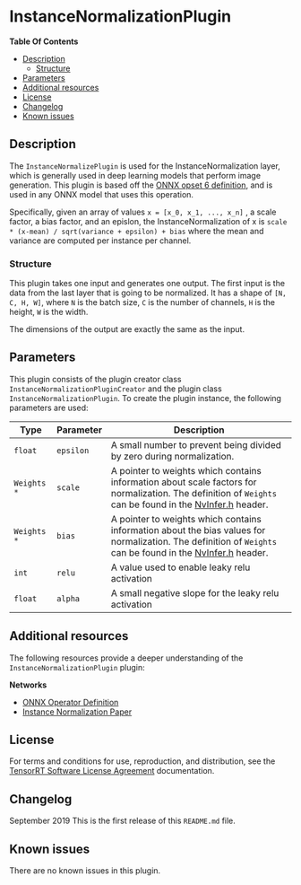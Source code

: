 # InstanceNormalizationPlugin

**Table Of Contents**
- [Description](#description)
    * [Structure](#structure)
- [Parameters](#parameters)
- [Additional resources](#additional-resources)
- [License](#license)
- [Changelog](#changelog)
- [Known issues](#known-issues)

## Description

The `InstanceNormalizePlugin` is used for the InstanceNormalization layer, which is generally used in deep learning models that perform image generation. This plugin is based off the [ONNX opset 6 definition](https://github.com/onnx/onnx/blob/master/docs/Operators.md#InstanceNormalization), and is used in any ONNX model that uses this operation.

Specifically, given an array of values `x = [x_0, x_1, ..., x_n]` , a scale factor, a bias factor, and an epislon,  the InstanceNormalization of x is  `scale * (x-mean) / sqrt(variance + epsilon) + bias` where the mean and variance are computed per instance per channel.
  
### Structure

This plugin takes one input and generates one output. The first input is the data from the last layer that is going to be normalized. It has a shape of `[N, C, H, W]`, where `N` is the batch size, `C` is the number of channels, `H` is the height, `W` is the width. 

The dimensions of the output are exactly the same as the input.

## Parameters

This plugin consists of the plugin creator class `InstanceNormalizationPluginCreator` and the plugin class `InstanceNormalizationPlugin`. To create the plugin instance, the following parameters are used:

| Type       | Parameter                | Description
|------------|--------------------------|--------------------------------------------------------
|`float`     |`epsilon`                 |A small number to prevent being divided by zero during normalization.
|`Weights *` |`scale`                   |A pointer to weights which contains information about scale factors for normalization. The definition of `Weights` can be found in the [NvInfer.h](https://docs.nvidia.com/deeplearning/sdk/tensorrt-api/c_api/_nv_infer_8h_source.html) header.
|`Weights *` |`bias`                    |A pointer to weights which contains information about the bias values for normalization. The definition of `Weights` can be found in the [NvInfer.h](https://docs.nvidia.com/deeplearning/sdk/tensorrt-api/c_api/_nv_infer_8h_source.html) header.
|`int` |`relu`                    |A value used to enable leaky relu activation
|`float` |`alpha`                    |A small negative slope for the leaky relu activation 


## Additional resources

The following resources provide a deeper understanding of the `InstanceNormalizationPlugin` plugin:

**Networks**
- [ONNX Operator Definition](https://github.com/onnx/onnx/blob/master/docs/Operators.md#InstanceNormalization)    
- [Instance Normalization Paper](https://arxiv.org/abs/1607.08022)    

## License

For terms and conditions for use, reproduction, and distribution, see the [TensorRT Software License Agreement](https://docs.nvidia.com/deeplearning/sdk/tensorrt-sla/index.html) 
documentation.


## Changelog

September 2019
This is the first release of this `README.md` file.


## Known issues

There are no known issues in this plugin.
